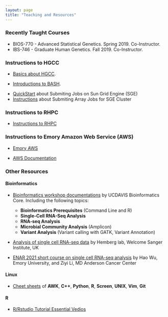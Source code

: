 ```yaml
---
layout: page
title: "Teaching and Resources"
---
```


### Recently Taught Courses

* BIOS-770 - Advanced Statistical Genetics. Spring 2019. Co-Instructor.
* IBS-746 - Graduate Human Genetics. Fall 2019. Co-Instructor. 


### Instructions to HGCC

* <p>  <a href="../assets/HGCC.pdf">Basics about HGCC</a>.</p>
* <p> <a href="../assets/BASH.pdf">Introductions to BASH</a>.</p>
* [QuickStart](http://star.mit.edu/cluster/docs/0.92rc2/guides/sge.html) about Submiting Jobs on Sun Grid Engine (SGE)
* [Instructions](https://github.com/yanglab-emory/yanglab-emory.github.io/tree/master/assets/ArrayJob.pdf) about Submiting Array Jobs for SGE Cluster


### Instructions to RHPC

* <a href="../html/RSPH_HPC_StartGuide_Yang.html" target="_self"> Instructions to RHPC</a>


### Instructions to Emory Amazon Web Service (AWS)

* [Emory AWS](https://aws.emory.edu/)

* [AWS Documentation](https://docs.aws.amazon.com/index.html)


### Other Resources

#### Bioinformatics

* [Bioinformatics workshop documentations](https://ucdavis-bioinformatics-training.github.io/) by UCDAVIS Bioinformatics Core. Including the following topics: 
	* **Bioinformatics Prerequisites** (Command Line and R)
	* **Single-Cell RNA-Seq Analysis**	
	* **RNA-seq Analysis**
	* **Microbial Community Analysis** (Amplicon)
	* **Variant Analysis** (Variant calling with GATK, Variant Annotation)

* [Analysis of single cell RNA-seq data](https://scrnaseq-course.cog.sanger.ac.uk/website/index.html) by Hemberg lab, Welcome Sanger Institute, UK

* [ENAR 2021 short course on single cell RNA-seq analysis](https://www.haowulab.org/teaching/ENAR2021/scRNAseq.html) by Hao Wu, Emory University, and Ziyi Li, MD Anderson Cancer Center

#### Linux
* [Cheet sheets](https://infoplatter.wordpress.com/2014/04/06/bioinformaticians-pocket-reference/) of **AWK**, **C++**, **Python**, **R**, **Screen**, **UNIX**, **Vim**, **Git**

#### R
* [R/Rstudio Tutorial Essential Vedios](https://resources.rstudio.com/)